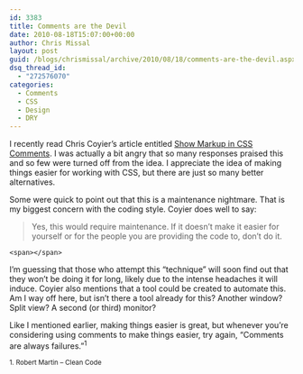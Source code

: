 ```yaml
---
id: 3383
title: Comments are the Devil
date: 2010-08-18T15:07:00+00:00
author: Chris Missal
layout: post
guid: /blogs/chrismissal/archive/2010/08/18/comments-are-the-devil.aspx
dsq_thread_id:
  - "272576070"
categories:
  - Comments
  - CSS
  - Design
  - DRY
---
```

I recently read Chris Coyier&#8217;s article entitled [Show Markup in CSS Comments](http://css-tricks.com/show-markup-in-css-comments/). I was actually a bit angry that so many responses praised this and so few were turned off from the idea. I appreciate the idea of making things easier for working with CSS, but there are just so many better alternatives.

Some were quick to point out that this is a maintenance nightmare. That is my biggest concern with the coding style. Coyier does well to say:

> Yes, this would require maintenance. If it doesn&rsquo;t make it easier for yourself or for the people you are providing the code to, don&rsquo;t do it.

	<span></span>

I&#8217;m guessing that those who attempt this &#8220;technique&#8221; will soon find out that they won&#8217;t be doing it for long, likely due to the intense headaches it will induce. Coyier also mentions that a tool could be created to automate this. Am I way off here, but isn&#8217;t there a tool already for this? Another window? Split view? A second (or third) monitor?

Like I mentioned earlier, making things easier is great, but whenever you&#8217;re considering using comments to make things easier, try again, &#8220;Comments are always failures.&#8221;<sup>1</sup>

<p style="font-size:smaller">
  1. Robert Martin &#8211; Clean Code
</p>